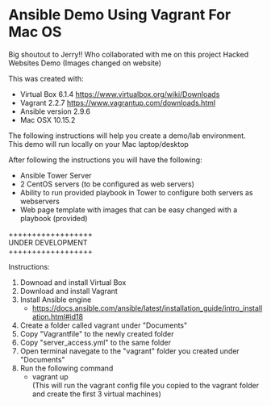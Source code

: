 # Ansible Demo Using Vagrant For Mac OS 
Big shoutout to Jerry!! Who collaborated with me on this project
Hacked Websites Demo
(Images changed on website)

This was created with:  
- Virtual Box 6.1.4 https://www.virtualbox.org/wiki/Downloads  
- Vagrant 2.2.7 https://www.vagrantup.com/downloads.html  
- Ansible version 2.9.6
- Mac OSX 10.15.2   


The following instructions will help you create a demo/lab environment.  
This demo will run locally on your Mac laptop/desktop


After following the instructions you will have the following:  
- Ansible Tower Server  
- 2 CentOS servers (to be configured as web servers)  
- Ability to run provided playbook in Tower to configure both servers as webservers  
- Web page template with images that can be easy changed with a playbook (provided)  

++++++++++++++++++  
UNDER DEVELOPMENT   
++++++++++++++++++  

Instructions: 
1. Downoad and install Virtual Box
2. Download and install Vagrant
3. Install Ansible engine
    - https://docs.ansible.com/ansible/latest/installation_guide/intro_installation.html#id18  
4. Create a folder called vagrant under "Documents"
5. Copy "Vagrantfile" to the newly created folder
6. Copy "server_access.yml" to the same folder
7. Open terminal navegate to the "vagrant" folder you created under "Documents"
8. Run the following command  
    - vagrant up  
    (This will run the vagrant config file you copied to the vagrant folder and create the first 3 virtual machines)